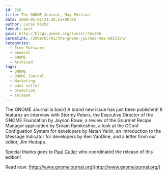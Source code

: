 ```yaml
---
id: 266
title: The GNOME Journal, May Edition
date: 2009-05-01T21:28:53+00:00
author: Lucas Rocha
layout: post
guid: http://blogs.gnome.org/lucasr/?p=266
permalink: /2009/05/01/the-gnome-journal-may-edition/
categories:
  - Free Software
  - General
  - GNOME
  - Archived
tags:
  - GNOME
  - GNOME Journal
  - Marketing
  - paul cutler
  - promotion
  - release
---
```

The GNOME Journal is back! A brand new issue has just been published! It
features an interview with Stormy Peters, the Executive Director of the GNOME
Foundation by Jayson Rowe, a review of the Gourmet Recipe Manager application
by Sriram Ramkrishna, a look at the GConf Configuation System for developers by
Natan Yellin, an Introduction to the Message Indicator for developers by Ken
VanDine, and a letter from our editor, Jim Hodapp.

Special thanks goes to [Paul Cutler](http://www.silwenae.org/blog/) who
coordinated the release of this edition!

Read now: [http://www.gnomejournal.org](http://www.gnomejournal.org/)
